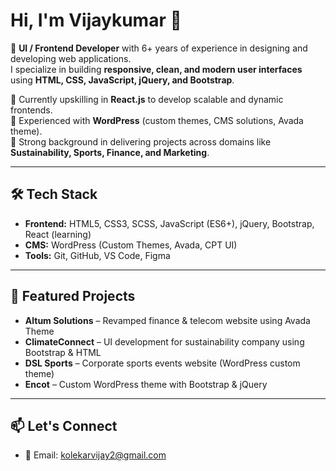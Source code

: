# Hi, I'm Vijaykumar 👋  

🌟 **UI / Frontend Developer** with 6+ years of experience in designing and developing web applications.  
I specialize in building **responsive, clean, and modern user interfaces** using **HTML, CSS, JavaScript, jQuery, and Bootstrap**.  

🔹 Currently upskilling in **React.js** to develop scalable and dynamic frontends.  
🔹 Experienced with **WordPress** (custom themes, CMS solutions, Avada theme).  
🔹 Strong background in delivering projects across domains like **Sustainability, Sports, Finance, and Marketing**.  

---

## 🛠️ Tech Stack
- **Frontend:** HTML5, CSS3, SCSS, JavaScript (ES6+), jQuery, Bootstrap, React (learning)  
- **CMS:** WordPress (Custom Themes, Avada, CPT UI)  
- **Tools:** Git, GitHub, VS Code, Figma  

---

## 📌 Featured Projects
- **Altum Solutions** – Revamped finance & telecom website using Avada Theme  
- **ClimateConnect** – UI development for sustainability company using Bootstrap & HTML  
- **DSL Sports** – Corporate sports events website (WordPress custom theme)  
- **Encot** – Custom WordPress theme with Bootstrap & jQuery  

---

## 📫 Let's Connect
- 📧 Email: kolekarvijay2@gmail.com
